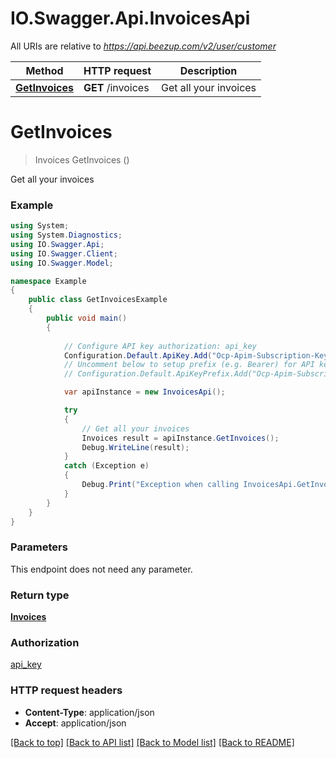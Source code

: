 # IO.Swagger.Api.InvoicesApi

All URIs are relative to *https://api.beezup.com/v2/user/customer*

Method | HTTP request | Description
------------- | ------------- | -------------
[**GetInvoices**](InvoicesApi.md#getinvoices) | **GET** /invoices | Get all your invoices


<a name="getinvoices"></a>
# **GetInvoices**
> Invoices GetInvoices ()

Get all your invoices

### Example
```csharp
using System;
using System.Diagnostics;
using IO.Swagger.Api;
using IO.Swagger.Client;
using IO.Swagger.Model;

namespace Example
{
    public class GetInvoicesExample
    {
        public void main()
        {
            
            // Configure API key authorization: api_key
            Configuration.Default.ApiKey.Add("Ocp-Apim-Subscription-Key", "YOUR_API_KEY");
            // Uncomment below to setup prefix (e.g. Bearer) for API key, if needed
            // Configuration.Default.ApiKeyPrefix.Add("Ocp-Apim-Subscription-Key", "Bearer");

            var apiInstance = new InvoicesApi();

            try
            {
                // Get all your invoices
                Invoices result = apiInstance.GetInvoices();
                Debug.WriteLine(result);
            }
            catch (Exception e)
            {
                Debug.Print("Exception when calling InvoicesApi.GetInvoices: " + e.Message );
            }
        }
    }
}
```

### Parameters
This endpoint does not need any parameter.

### Return type

[**Invoices**](Invoices.md)

### Authorization

[api_key](../README.md#api_key)

### HTTP request headers

 - **Content-Type**: application/json
 - **Accept**: application/json

[[Back to top]](#) [[Back to API list]](../README.md#documentation-for-api-endpoints) [[Back to Model list]](../README.md#documentation-for-models) [[Back to README]](../README.md)

